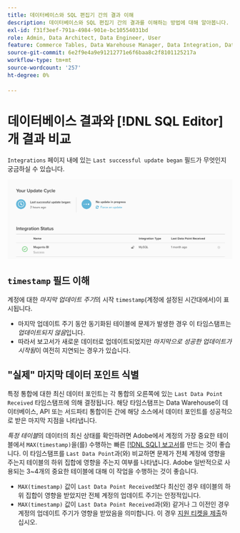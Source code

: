 ```yaml
---
title: 데이터베이스와 SQL 편집기 간의 결과 이해
description: 데이터베이스와 SQL 편집기 간의 결과를 이해하는 방법에 대해 알아봅니다.
exl-id: f31f3eef-791a-4984-901e-bc10554031bd
role: Admin, Data Architect, Data Engineer, User
feature: Commerce Tables, Data Warehouse Manager, Data Integration, Data Import/Export
source-git-commit: 6e2f9e4a9e91212771e6f6baa8c2f8101125217a
workflow-type: tm+mt
source-wordcount: '257'
ht-degree: 0%

---
```


# 데이터베이스 결과와 [!DNL SQL Editor]개 결과 비교

`Integrations` 페이지 내에 있는 `Last successful update began` 필드가 무엇인지 궁금하실 수 있습니다.

![Last_successful_update.png](../../../assets/Last_successful_update.png)

## `timestamp` 필드 이해

계정에 대한 _마지막 업데이트 주기_&#x200B;의 시작 `timestamp`(계정에 설정된 시간대에서)이 표시됩니다.

- 마지막 업데이트 주기 동안 동기화된 테이블에 문제가 발생한 경우 이 타임스탬프는 *업데이트되지 않음*&#x200B;입니다.
- 따라서 보고서가 새로운 데이터로 업데이트되었지만 *마지막으로 성공한 업데이트가 시작됨*&#x200B;이 여전히 지연되는 경우가 있습니다.

## &quot;실제&quot; 마지막 데이터 포인트 식별

특정 통합에 대한 최신 데이터 포인트는 각 통합의 오른쪽에 있는 `Last Data Point Received` 타임스탬프에 의해 결정됩니다. 해당 타임스탬프는 Data Warehouse이 데이터베이스, API 또는 서드파티 통합이든 간에 해당 소스에서 데이터 포인트를 성공적으로 받은 마지막 지점을 나타냅니다.

*특정 테이블*&#x200B;의 데이터의 최신 상태를 확인하려면 Adobe에서 계정의 가장 중요한 테이블에서 `MAX(timestamp)`을(를) 수행하는 빠른 [[!DNL SQL] 보고서](../../dev-reports/sql-rpt-bldr.md)를 만드는 것이 좋습니다. 이 타임스탬프를 `Last Data Point`과(와) 비교하면 문제가 전체 계정에 영향을 주는지 테이블의 하위 집합에 영향을 주는지 여부를 나타냅니다. Adobe 일반적으로 사용되는 3~4개의 중요한 테이블에 대해 이 작업을 수행하는 것이 좋습니다.

- `MAX(timestamp)` 값이 `Last Data Point Received`보다 최신인 경우 테이블의 하위 집합이 영향을 받았지만 전체 계정의 업데이트 주기는 안정적입니다.
- `MAX(timestamp)` 값이 `Last Data Point Received`과(와) 같거나 그 이전인 경우 계정의 업데이트 주기가 영향을 받았음을 의미합니다. 이 경우 [지원 티켓을 제출](https://experienceleague.adobe.com/docs/commerce-knowledge-base/kb/troubleshooting/miscellaneous/mbi-service-policies.html)하십시오.
